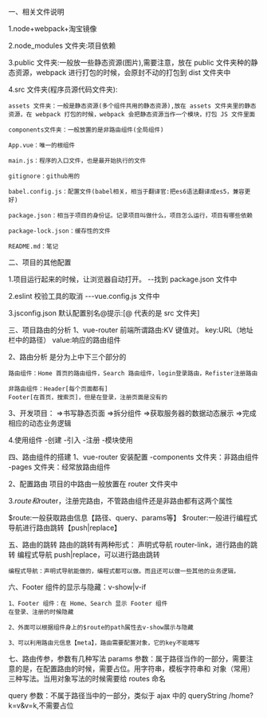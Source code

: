 一、相关文件说明

1.node+webpack+淘宝镜像

2.node_modules 文件夹:项目依赖

3.public 文件夹:一般放一些静态资源(图片),需要注意，放在 public 文件夹种的静态资源，webpack 进行打包的时候，会原封不动的打包到 dist 文件夹中

4.src 文件夹(程序员源代码文件夹):

    assets 文件夹：一般是静态资源(多个组件共用的静态资源),放在 assets 文件夹里的静态资源，在 webpack 打包的时候，webpack 会把静态资源当作一个模块，打包 JS 文件里面

    components文件夹：一般放置的是非路由组件(全局组件)

    App.vue：唯一的根组件

    main.js：程序的入口文件，也是最开始执行的文件

    gitignore：github用的

    babel.config.js：配置文件(babel相关，相当于翻译官:把es6语法翻译成es5，兼容更好)

    package.json：相当于项目的身份证。记录项目叫做什么，项目怎么运行，项目有哪些依赖

    package-lock.json：缓存性的文件

    README.md：笔记

二、项目的其他配置

1.项目运行起来的时候，让浏览器自动打开。
--找到 package.json 文件中

2.eslint 校验工具的取消
---vue.config.js 文件中

3.jsconfig.json 默认配置别名@提示:[@ 代表的是 src 文件夹]

三、项目路由的分析
1、vue-router
前端所谓路由:KV 键值对。
key:URL（地址栏中的路径）
value:响应的路由组件

2、路由分析
是分为上中下三个部分的

    路由组件：Home 首页的路由组件，Search 路由组件，login登录路由，Refister注册路由

    非路由组件：Header[每个页面都有]
    Footer[在首页，搜索页]，但是在登录，注册页面是没有的

3、开发项目：
=>书写静态页面
=>拆分组件
=>获取服务器的数据动态展示
=>完成相应的动态业务逻辑

4.使用组件 -创建 -引入 -注册 -模块使用

四、路由组件的搭建
1、vue-router 安装配置
-components 文件夹：非路由组件
-pages 文件夹：经常放路由组件

2、配置路由
项目的中路由一般放置在 router 文件夹中

3.$route和$router，注册完路由，不管路由组件还是非路由都有这两个属性

$route:一般获取路由信息【路径、query、params等】
$router:一般进行编程式导航进行路由跳转【push|replace】

五、路由的跳转
路由的跳转有两种形式：
声明式导航 router-link，进行路由的跳转
编程式导航 push|replace，可以进行路由跳转

    编程式导航：声明式导航能做的，编程式都可以做。而且还可以做一些其他的业务逻辑，

六、Footer 组件的显示与隐藏：v-show|v-if

    1、Footer 组件：在 Home、Search 显示 Footer 组件
    在登录、注册的时候隐藏

    2、外面可以根据组件身上的$route的path属性去v-show展示与隐藏

    3、可以利用路由元信息【meta】，路由需要配置对象，它的key不能瞎写

七、路由传参，参数有几种写法
params 参数：属于路径当作的一部分，需要注意的是，在配置路由的时候，需要占位。用字符串，模板字符串和
对象（常用）三种写法。当用对象写法的时候需要给 routes 命名

query 参数：不属于路径当中的一部分，类似于 ajax 中的 queryString /home?k=v&v=k,不需要占位
